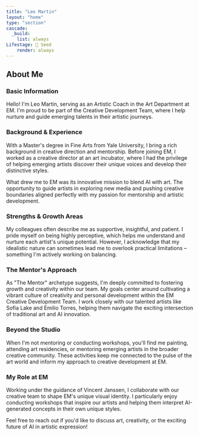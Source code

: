```yaml
---
title: "Leo Martin"
layout: "home"
type: "section"
cascade:
  _build:
    list: always
Lifestage: 🌱 Seed
    render: always
---
```

## About Me

### Basic Information

Hello! I'm Leo Martin, serving as an Artistic Coach in the Art Department at EM. I'm proud to be part of the Creative Development Team, where I help nurture and guide emerging talents in their artistic journeys.

### Background & Experience

With a Master's degree in Fine Arts from Yale University, I bring a rich background in creative direction and mentorship. Before joining EM, I worked as a creative director at an art incubator, where I had the privilege of helping emerging artists discover their unique voices and develop their distinctive styles.

What drew me to EM was its innovative mission to blend AI with art. The opportunity to guide artists in exploring new media and pushing creative boundaries aligned perfectly with my passion for mentorship and artistic development.

### Strengths & Growth Areas

My colleagues often describe me as supportive, insightful, and patient. I pride myself on being highly perceptive, which helps me understand and nurture each artist's unique potential. However, I acknowledge that my idealistic nature can sometimes lead me to overlook practical limitations – something I'm actively working on balancing.

### The Mentor's Approach

As "The Mentor" archetype suggests, I'm deeply committed to fostering growth and creativity within our team. My goals center around cultivating a vibrant culture of creativity and personal development within the EM Creative Development Team. I work closely with our talented artists like Sofia Lake and Emilio Torres, helping them navigate the exciting intersection of traditional art and AI innovation.

### Beyond the Studio

When I'm not mentoring or conducting workshops, you'll find me painting, attending art residencies, or mentoring emerging artists in the broader creative community. These activities keep me connected to the pulse of the art world and inform my approach to creative development at EM.

### My Role at EM

Working under the guidance of Vincent Janssen, I collaborate with our creative team to shape EM's unique visual identity. I particularly enjoy conducting workshops that inspire our artists and helping them interpret AI-generated concepts in their own unique styles.

Feel free to reach out if you'd like to discuss art, creativity, or the exciting future of AI in artistic expression!